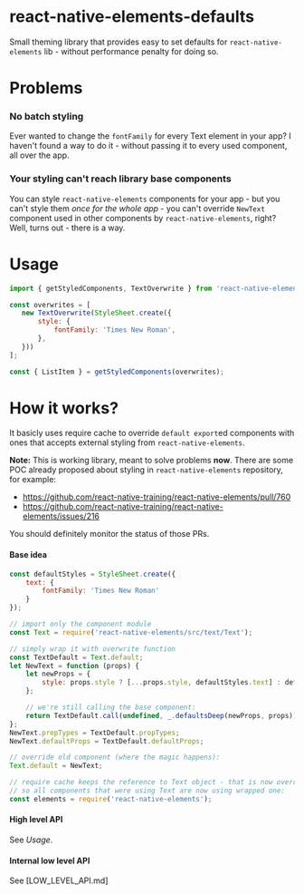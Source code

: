 react-native-elements-defaults
==============================

Small theming library that provides easy to set defaults for `react-native-elements` lib - without performance penalty for doing so.

# Problems

### No batch styling

Ever wanted to change the `fontFamily` for every Text element in your app? I haven't found a way to do it - without passing it to every used component, all over the app.

### Your styling can't reach library base components

You can style `react-native-elements` components for your app - but you can't style them *once for the whole app* - you can't override `NewText` component used in other components by `react-native-elements`, right? Well, turns out - there is a way.

# Usage

```javascript
import { getStyledComponents, TextOverwrite } from 'react-native-elements-defaults';

const overwrites = [
   new TextOverwrite(StyleSheet.create({
       style: {
           fontFamily: 'Times New Roman',
       },
   }))
];

const { ListItem } = getStyledComponents(overwrites);

```

# How it works?

It basicly uses require cache to override `default export`ed components with ones that accepts external styling from `react-native-elements`.

**Note:** This is working library, meant to solve problems **now**. There are some POC already proposed about styling in `react-native-elements` repository, for example:

* https://github.com/react-native-training/react-native-elements/pull/760
* https://github.com/react-native-training/react-native-elements/issues/216

You should definitely monitor the status of those PRs.

#### Base idea

```javascript
const defaultStyles = StyleSheet.create({
    text: {
        fontFamily: 'Times New Roman'
    }
});

// import only the component module
const Text = require('react-native-elements/src/text/Text');

// simply wrap it with overwrite function
const TextDefault = Text.default;
let NewText = function (props) {
    let newProps = {
        style: props.style ? [...props.style, defaultStyles.text] : defaultStyles.text,
    };

    // we're still calling the base component:
    return TextDefault.call(undefined, _.defaultsDeep(newProps, props));
};
NewText.propTypes = TextDefault.propTypes;
NewText.defaultProps = TextDefault.defaultProps;

// override old component (where the magic happens):
Text.default = NewText;

// require cache keeps the reference to Text object - that is now overriden,
// so all components that were using Text are now using wrapped one:
const elements = require('react-native-elements');
```

#### High level API

See _Usage_.

#### Internal low level API

See [LOW_LEVEL_API.md]
